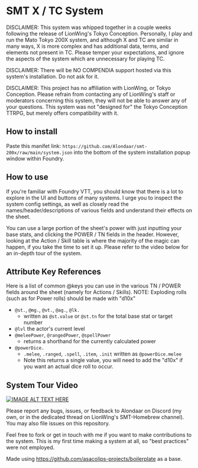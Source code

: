 # SMT X / TC System

DISCLAIMER: This system was whipped together in a couple weeks following the release of LionWing's Tokyo Conception. Personally, I play and run the Mato Tokyo 200X system, and although X and TC are similar in many ways, X is more complex and has additional data, terms, and elements not present in TC. Please temper your expectations, and ignore the aspects of the system which are unnecessary for playing TC.

DISCLAIMER: There will be NO COMPENDIA support hosted via this system's installation. Do not ask for it.

DISCLAIMER: This project has no affiliation with LionWing, or Tokyo Conception. Please refrain from contacting any of LionWing's staff or moderators concerning this system, they will not be able to answer any of your questions. This system was not "designed for" the Tokyo Conception TTRPG, but merely offers compatibility with it.

## How to install
Paste this manifet link: `https://github.com/Alondaar/smt-200x/raw/main/system.json` into the bottom of the system installation popup window within Foundry.

## How to use
If you're familiar with Foundry VTT, you should know that there is a lot to explore in the UI and buttons of many systems. I urge you to inspect the system config settings, as well as closely read the names/header/descriptions of various fields and understand their effects on the sheet.

You can use a large portion of the sheet's power with just inputting your base stats, and clicking the POWER / TN fields in the header. However, looking at the Action / Skill table is where the majority of the magic can happen, if you take the time to set it up. Please refer to the video below for an in-depth tour of the system.

## Attribute Key References
Here is a list of common @keys you can use in the various TN / POWER fields around the sheet (namely for Actions / Skills).
NOTE: Exploding rolls (such as for Power rolls) should be made with "d10x"
- `@st.`, `@mg.`, `@vt.`, `@ag.`, `@lk.`
  - written as `@st.value` or `@st.tn` for the total base stat or target number
- `@lvl` the actor's current level
- `@meleePower`, `@rangedPower`, `@spellPower`
  - returns a shorthand for the currently calculated power
- `@powerDice.`
  - `.melee`, `.ranged`, `.spell`, `.item`, `.init` written as `@powerDice.melee`
  - Note this returns a single value, you will need to add the "d10x" if you want an actual dice roll to occur.

 ## System Tour Video
[![IMAGE ALT TEXT HERE](https://img.youtube.com/vi/1BWq_6YXBZk/0.jpg)](https://www.youtube.com/watch?v=1BWq_6YXBZk)
 

Please report any bugs, issues, or feedback to Alondaar on Discord (my own, or in the dedicated thread on LionWing's SMT-Homebrew channel). You may also file issues on this repository.

Feel free to fork or get in touch with me if you want to make contributions to the system. This is my first time making a system at all, so "best practices" were not employed.

Made using <https://github.com/asacolips-projects/boilerplate> as a base.
